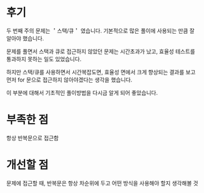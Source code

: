 # 후기

두 번째 주의 문제는 ＇스택/큐＇ 였습니다. 기본적으로 많은 풀이에 사용되는 만큼 잘 알아야 했습니다.

문제를 풀면서 스택과 큐로 접근하지 않았던 문제는 시간초과가 났고, 효율성 테스트를 통과하지 못하는 일도 있었습니다.

하지만 스택/큐를 사용하면서 시간복잡도면, 효율성 면에서 크게 향상되는 결과를 보고 먼저 for 문으로 접근하지 않아야겠다는 생각을 했습니다.

이 부분에 대해서 기초적인 풀이방법을 다시금 알게 되어 좋았습니다.


# 부족한 점

항상 반복문으로 접근함

# 개선할 점

문제에 접근할 때, 반복문은 항상 차순위에 두고 어떤 방식을 사용해야 할지 생각해볼 것